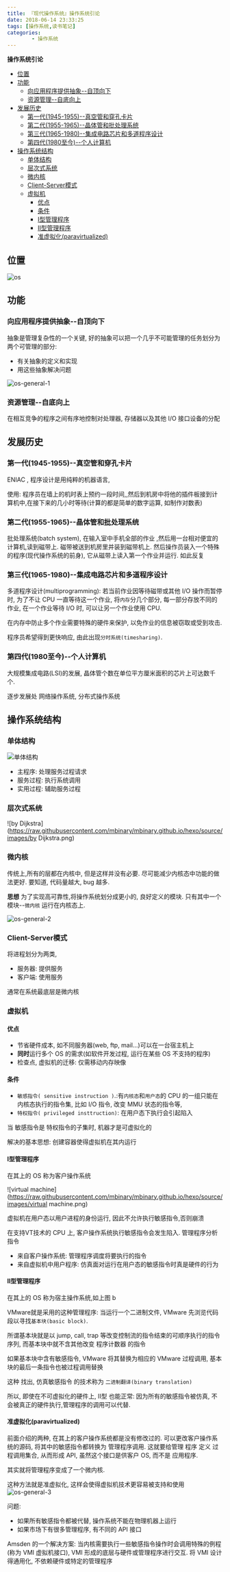 ```yaml
---
title: 『现代操作系统』操作系统引论
date: 2018-06-14 23:33:25
tags: [操作系统,读书笔记]
categories: 
        - 操作系统
---
```


**操作系统引论**

<!-- more -->

<!-- TOC -->

- [位置](#位置)
- [功能](#功能)
    - [向应用程序提供抽象--自顶向下](#向应用程序提供抽象--自顶向下)
    - [资源管理--自底向上](#资源管理--自底向上)
- [发展历史](#发展历史)
    - [第一代(1945-1955)--真空管和穿孔卡片](#第一代1945-1955--真空管和穿孔卡片)
    - [第二代(1955-1965)--晶体管和批处理系统](#第二代1955-1965--晶体管和批处理系统)
    - [第三代(1965-1980)--集成电路芯片和多道程序设计](#第三代1965-1980--集成电路芯片和多道程序设计)
    - [第四代(1980至今)--个人计算机](#第四代1980至今--个人计算机)
- [操作系统结构](#操作系统结构)
    - [单体结构](#单体结构)
    - [层次式系统](#层次式系统)
    - [微内核](#微内核)
    - [Client-Server模式](#client-server模式)
    - [虚拟机](#虚拟机)
        - [优点](#优点)
        - [条件](#条件)
        - [Ⅰ型管理程序](#ⅰ型管理程序)
        - [Ⅱ型管理程序](#ⅱ型管理程序)
        - [准虚拟化(paravirtualized)](#准虚拟化paravirtualized)

<!-- /TOC -->

<a id="markdown-位置" name="位置"></a>
## 位置
![os](https://raw.githubusercontent.com/mbinary/mbinary.github.io/hexo/source/images/os.png)

<a id="markdown-功能" name="功能"></a>
## 功能
<a id="markdown-向应用程序提供抽象--自顶向下" name="向应用程序提供抽象--自顶向下"></a>
### 向应用程序提供抽象--自顶向下
抽象是管理复杂性的一个关键, 好的抽象可以把一个几乎不可能管理的任务划分为两个可管理的部分:
* 有关抽象的定义和实现
* 用这些抽象解决问题

![os-general-1](https://raw.githubusercontent.com/mbinary/mbinary.github.io/hexo/source/images/os-general-1.png)
<a id="markdown-资源管理--自底向上" name="资源管理--自底向上"></a>
### 资源管理--自底向上
在相互竞争的程序之间有序地控制对处理器,  存储器以及其他 I/O 接口设备的分配

<a id="markdown-发展历史" name="发展历史"></a>
## 发展历史
<a id="markdown-第一代1945-1955--真空管和穿孔卡片" name="第一代1945-1955--真空管和穿孔卡片"></a>
### 第一代(1945-1955)--真空管和穿孔卡片
ENIAC ,  程序设计是用纯粹的机器语言,

使用: 程序员在墙上的机时表上预约一段时间,,然后到机房中将他的插件板接到计算机中,在接下来的几小时等待(计算的都是简单的数字运算, 如制作对数表)

<a id="markdown-第二代1955-1965--晶体管和批处理系统" name="第二代1955-1965--晶体管和批处理系统"></a>
### 第二代(1955-1965)--晶体管和批处理系统
批处理系统(batch system), 在输入室中手机全部的作业 ,然后用一台相对便宜的计算机,读到磁带上. 磁带被送到机房里并装到磁带机上. 然后操作员装入一个特殊的程序(现代操作系统的前身), 它从磁带上读入第一个作业并运行. 如此反复

<a id="markdown-第三代1965-1980--集成电路芯片和多道程序设计" name="第三代1965-1980--集成电路芯片和多道程序设计"></a>
### 第三代(1965-1980)--集成电路芯片和多道程序设计
多道程序设计(multiprogramming): 若当前作业因等待磁带或其他 I/O 操作而暂停时, 为了不让 CPU 一直等待这一个作业, 将`内存`分几个部分, 每一部分存放不同的作业, 在一个作业等待 I/O 时, 可以让另一个作业使用 CPU. 

在内存中防止多个作业需要特殊的硬件来保护, 以免作业的信息被窃取或受到攻击.

程序员希望得到更快响应, 由此出现`分时系统(timesharing)`.

<a id="markdown-第四代1980至今--个人计算机" name="第四代1980至今--个人计算机"></a>
### 第四代(1980至今)--个人计算机
大规模集成电路(LSI)的发展, 晶体管个数在单位平方厘米面积的芯片上可达数千个.

逐步发展处 网络操作系统, 分布式操作系统

<a id="markdown-操作系统结构" name="操作系统结构"></a>
## 操作系统结构
<a id="markdown-单体结构" name="单体结构"></a>
### 单体结构
![单体结构](https://raw.githubusercontent.com/mbinary/mbinary.github.io/hexo/source/images/单体结构.png)

* 主程序: 处理服务过程请求
* 服务过程: 执行系统调用
* 实用过程: 辅助服务过程


<a id="markdown-层次式系统" name="层次式系统"></a>
### 层次式系统
![by Dijkstra](https://raw.githubusercontent.com/mbinary/mbinary.github.io/hexo/source/images/by Dijkstra.png)

<a id="markdown-微内核" name="微内核"></a>
### 微内核
传统上,所有的层都在内核中, 但是这样并没有必要. 尽可能减少内核态中功能的做法更好. 要知道, 代码量越大, bug 越多. 

**思想**
为了实现高可靠性,将操作系统划分成更小的, 良好定义的模块. 只有其中一个模块--`微内核` 运行在内核态上. 

![os-general-2](https://raw.githubusercontent.com/mbinary/mbinary.github.io/hexo/source/images/os-general-2.png)

<a id="markdown-client-server模式" name="client-server模式"></a>
### Client-Server模式
将进程划分为两类,
* 服务器: 提供服务
* 客户端: 使用服务

通常在系统最底层是微内核

<a id="markdown-虚拟机" name="虚拟机"></a>
### 虚拟机   

<a id="markdown-优点" name="优点"></a>
#### 优点
* 节省硬件成本, 如不同服务器(web, ftp, mail...)可以在一台宿主机上
* **同时**运行多个 OS 的需求(如软件开发过程, 运行在某些 OS 不支持的程序)
* 检查点, 虚拟机的迁移: 仅需移动内存映像


<a id="markdown-条件" name="条件"></a>
#### 条件
* `敏感指令( sensitive instruction )`.:有`内核态`和`用户态`的 CPU 的一组只能在内核态执行的指令集, 比如 I/O 指令, 改变 MMU 状态的指令等,
* `特权指令( privileged insttruction)`: 在用户态下执行会引起陷入


当 敏感指令是  特权指令的子集时, 机器才是可虚拟化的

解决的基本思想: 创建容器使得虚拟机在其内运行



<a id="markdown-ⅰ型管理程序" name="ⅰ型管理程序"></a>
#### Ⅰ型管理程序
在其上的 OS 称为客户操作系统

![virtual machine](https://raw.githubusercontent.com/mbinary/mbinary.github.io/hexo/source/images/virtual machine.png)

虚拟机在用户态以用户进程的身份运行, 因此不允许执行敏感指令,否则崩溃

在支持VT技术的 CPU 上, 客户操作系统执行敏感指令会发生陷入. 管理程序分析指令
* 来自客户操作系统: 管理程序调度将要执行的指令
* 来自虚拟机中用户程序: 仿真面对运行在用户态的敏感指令时真是硬件的行为




<a id="markdown-ⅱ型管理程序" name="ⅱ型管理程序"></a>
#### Ⅱ型管理程序
在其上的 OS 称为宿主操作系统,如上图 b

VMware就是采用的这种管理程序:
 当运行一个二进制文件, VMware 先浏览代码段以寻找`基本块(basic block)`. 

所谓基本块就是以 jump, call, trap 等改变控制流的指令结束的可顺序执行的指令序列, 而基本块中就不含其他改变 程序计数器 的指令

如果基本块中含有敏感指令, VMware 将其替换为相应的 VMware 过程调用, 基本块的最后一条指令也被过程调用替换

这种 找出, 仿真敏感指令 的技术称为 `二进制翻译(binary translation)`

所以, 即使在不可虚拟化的硬件上, Ⅱ型 也能正常: 因为所有的敏感指令被仿真, 不会被真正的硬件执行,管理程序的调用可以代替.

<a id="markdown-准虚拟化paravirtualized" name="准虚拟化paravirtualized"></a>
#### 准虚拟化(paravirtualized)
前面介绍的两种, 在其上的客户操作系统都是没有修改过的. 可以更改客户操作系统的源码, 将其中的敏感指令都转换为 管理程序调用. 这就要给管理 程序 定义 过程调用集合, 从而形成 API, 虽然这个接口是供客户 OS, 而不是 应用程序. 

其实就将管理程序变成了一个微内核.

这种方法就是准虚拟化, 这样会使得虚拟机技术更容易被支持和使用
![os-general-3](https://raw.githubusercontent.com/mbinary/mbinary.github.io/hexo/source/images/os-general-3.png)

问题:
* 如果所有敏感指令都被代替, 操作系统不能在物理机器上运行
* 如果市场下有很多管理程序, 有不同的 API 接口


Amsden 的一个解决方案:
当内核需要执行一些敏感指令操作时会调用特殊的例程(称为 VMI 虚拟机接口), VMI 形成的底层与硬件或管理程序进行交互. 将 VMI 设计得通用化, 不依赖硬件或特定的管理程序

